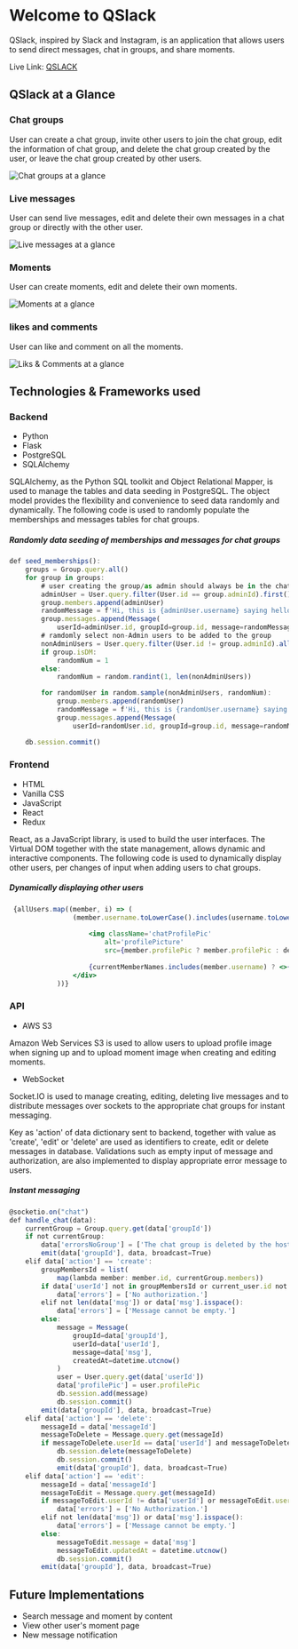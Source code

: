 # Welcome to QSlack

QSlack, inspired by Slack and Instagram, is an application that allows users to send direct messages, chat in groups, and share moments.

Live Link: [QSLACK](https://qslack-app.herokuapp.com/)


## QSlack at a Glance
### Chat groups
User can create a chat group, invite other users to join the chat group, edit the information of chat group, and delete the chat group created by the user, or leave the chat group created by other users.

![Chat groups at a glance](/react-app/src/static/readMe/group.gif)

### Live messages
User can send live messages, edit and delete their own messages in a chat group or directly with the other user.

![Live messages at a glance](/react-app/src/static/readMe/message.gif)

### Moments
User can create moments, edit and delete their own moments.

![Moments at a glance](/react-app/src/static/readMe/moment.gif)

### likes and comments
User can like and comment on all the moments.

![Liks & Comments at a glance](/react-app/src/static/readMe/likesNComments.gif)

## Technologies & Frameworks used
### Backend
* Python
* Flask
* PostgreSQL
* SQLAlchemy

SQLAlchemy, as the Python SQL toolkit and Object Relational Mapper, is used to manage the tables and data seeding in PostgreSQL. The object model provides the flexibility and convenience to seed data randomly and dynamically. The following code is used to randomly populate the memberships and messages tables for chat groups. 

##### Randomly data seeding of memberships and messages for chat groups
```jsx
def seed_memberships():
    groups = Group.query.all()
    for group in groups:
        # user creating the group/as admin should always be in the chat groups
        adminUser = User.query.filter(User.id == group.adminId).first()
        group.members.append(adminUser)
        randomMessage = f'Hi, this is {adminUser.username} saying hello in # {group.name}'
        group.messages.append(Message(
            userId=adminUser.id, groupId=group.id, message=randomMessage))
        # ramdomly select non-Admin users to be added to the group
        nonAdminUsers = User.query.filter(User.id != group.adminId).all()
        if group.isDM:
            randomNum = 1
        else:
            randomNum = random.randint(1, len(nonAdminUsers))

        for randomUser in random.sample(nonAdminUsers, randomNum):
            group.members.append(randomUser)
            randomMessage = f'Hi, this is {randomUser.username} saying hello in # {group.name}'
            group.messages.append(Message(
                userId=randomUser.id, groupId=group.id, message=randomMessage))

    db.session.commit()
```

### Frontend
* HTML
* Vanilla CSS
* JavaScript
* React
* Redux

React, as a JavaScript library, is used to build the user interfaces. The Virtual DOM together with the state management, allows dynamic and interactive components.
The following code is used to dynamically display other users, per changes of input when adding users to chat groups. 

##### Dynamically displaying other users
```jsx
 {allUsers.map((member, i) => (
                (member.username.toLowerCase().includes(username.toLowerCase()) || !username.replace(/ /g, '')) && <div className="eachChatWrapper" key={`message${i}`} style={{ paddingLeft: '2%' }}>
                
                    <img className='chatProfilePic'
                        alt='profilePicture'
                        src={member.profilePic ? member.profilePic : defaultProfilePic} /> 
                    
                    {currentMemberNames.includes(member.username) ? <>{member.username} <div style={{display:'inline-block'}}>(present)</div> </> : <span>{member.username}</span> }
                </div>
            ))}
```

### API

* AWS S3

Amazon Web Services S3 is used to allow users to upload profile image when signing up and to upload moment image when creating and editing moments.

* WebSocket

Socket.IO is used to manage creating, editing, deleting live messages and to distribute messages over sockets to the appropriate chat groups for instant messaging. 

Key as 'action' of data dictionary sent to backend, together with value as 'create', 'edit' or 'delete' are used as identifiers to create, edit or delete messages in database. Validations such as empty input of message and authorization, are also implemented to display appropriate error message to users.

##### Instant messaging
``` jsx
@socketio.on("chat")
def handle_chat(data):
    currentGroup = Group.query.get(data['groupId'])
    if not currentGroup:
        data['errorsNoGroup'] = ['The chat group is deleted by the host.']
        emit(data['groupId'], data, broadcast=True)
    elif data['action'] == 'create':
        groupMembersId = list(
            map(lambda member: member.id, currentGroup.members))
        if data['userId'] not in groupMembersId or current_user.id not in groupMembersId:
            data['errors'] = ['No authorization.']
        elif not len(data['msg']) or data['msg'].isspace():
            data['errors'] = ['Message cannot be empty.']
        else:
            message = Message(
                groupId=data['groupId'],
                userId=data['userId'],
                message=data['msg'],
                createdAt=datetime.utcnow()
            )
            user = User.query.get(data['userId'])
            data['profilePic'] = user.profilePic
            db.session.add(message)
            db.session.commit()
        emit(data['groupId'], data, broadcast=True)
    elif data['action'] == 'delete':
        messageId = data['messageId']
        messageToDelete = Message.query.get(messageId)
        if messageToDelete.userId == data['userId'] and messageToDelete.userId == current_user.id:
            db.session.delete(messageToDelete)
            db.session.commit()
            emit(data['groupId'], data, broadcast=True)
    elif data['action'] == 'edit':
        messageId = data['messageId']
        messageToEdit = Message.query.get(messageId)
        if messageToEdit.userId != data['userId'] or messageToEdit.userId != current_user.id:
            data['errors'] = ['No Authorization.']
        elif not len(data['msg']) or data['msg'].isspace():
            data['errors'] = ['Message cannot be empty.']
        else:
            messageToEdit.message = data['msg']
            messageToEdit.updatedAt = datetime.utcnow()
            db.session.commit()
        emit(data['groupId'], data, broadcast=True)

```


## Future Implementations
- Search message and moment by content
- View other user's moment page
- New message notification
